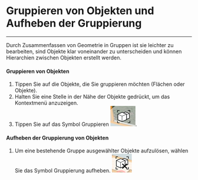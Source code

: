 

# Gruppieren von Objekten und Aufheben der Gruppierung

---

Durch Zusammenfassen von Geometrie in Gruppen ist sie leichter zu bearbeiten, sind Objekte klar voneinander zu unterscheiden und können Hierarchien zwischen Objekten erstellt werden.

#### Gruppieren von Objekten

1. Tippen Sie auf die Objekte, die Sie gruppieren möchten (Flächen oder Objekte).
2. Halten Sie eine Stelle in der Nähe der Objekte gedrückt, um das Kontextmenü anzuzeigen.
3. Tippen Sie auf das Symbol Gruppieren ![](Images/GUID-707B7A65-A41E-4902-AE27-EAE8AA30DAF5-low.png).
#### Aufheben der Gruppierung von Objekten

1. Um eine bestehende Gruppe ausgewählter Objekte aufzulösen, wählen Sie das Symbol Gruppierung aufheben. ![](Images/GUID-5CCA5633-E2DA-42A9-BD53-ED3D3E053650-low.png)

